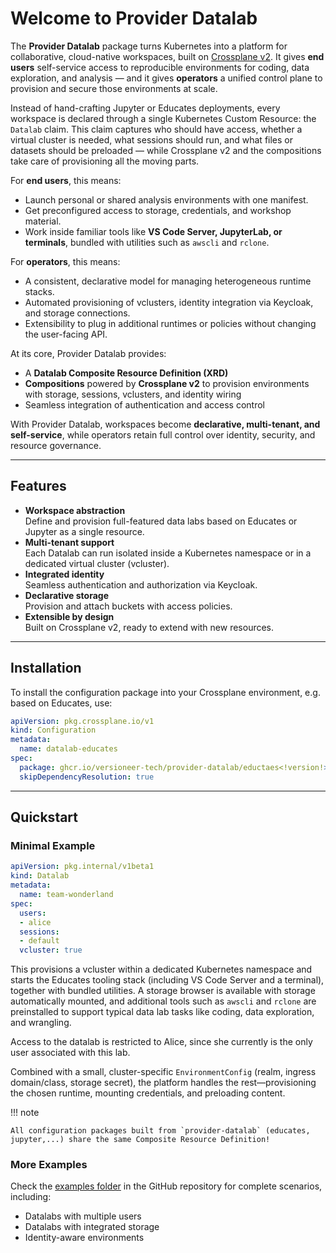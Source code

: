 # Welcome to Provider Datalab

The **Provider Datalab** package turns Kubernetes into a platform for collaborative, cloud-native workspaces, built on [Crossplane v2](https://crossplane.io). It gives **end users** self-service access to reproducible environments for coding, data exploration, and analysis — and it gives **operators** a unified control plane to provision and secure those environments at scale.

Instead of hand-crafting Jupyter or Educates deployments, every workspace is declared through a single Kubernetes Custom Resource: the `Datalab` claim. This claim captures who should have access, whether a virtual cluster is needed, what sessions should run, and what files or datasets should be preloaded — while Crossplane v2 and the compositions take care of provisioning all the moving parts.

For **end users**, this means:

- Launch personal or shared analysis environments with one manifest.  
- Get preconfigured access to storage, credentials, and workshop material.  
- Work inside familiar tools like **VS Code Server, JupyterLab, or terminals**, bundled with utilities such as `awscli` and `rclone`.  

For **operators**, this means:

- A consistent, declarative model for managing heterogeneous runtime stacks.  
- Automated provisioning of vclusters, identity integration via Keycloak, and storage connections.  
- Extensibility to plug in additional runtimes or policies without changing the user-facing API.  

At its core, Provider Datalab provides:
- A **Datalab Composite Resource Definition (XRD)**  
- **Compositions** powered by **Crossplane v2** to provision environments with storage, sessions, vclusters, and identity wiring  
- Seamless integration of authentication and access control  

With Provider Datalab, workspaces become **declarative, multi-tenant, and self-service**, while operators retain full control over identity, security, and resource governance.


---

## Features

- **Workspace abstraction**  
  Define and provision full-featured data labs based on Educates or Jupyter as a single resource.  
- **Multi-tenant support**  
  Each Datalab can run isolated inside a Kubernetes namespace or in a dedicated virtual cluster (vcluster).  
- **Integrated identity**  
  Seamless authentication and authorization via Keycloak.  
- **Declarative storage**  
  Provision and attach buckets with access policies.  
- **Extensible by design**  
  Built on Crossplane v2, ready to extend with new resources.  

---

## Installation

To install the configuration package into your Crossplane environment, e.g. based on Educates, use:

```yaml
apiVersion: pkg.crossplane.io/v1
kind: Configuration
metadata:
  name: datalab-educates
spec:
  package: ghcr.io/versioneer-tech/provider-datalab/eductaes<!version!>
  skipDependencyResolution: true
```

---

## Quickstart

### Minimal Example

```yaml
apiVersion: pkg.internal/v1beta1
kind: Datalab
metadata:
  name: team-wonderland
spec:
  users:
  - alice
  sessions:
  - default
  vcluster: true
```

This provisions a vcluster within a dedicated Kubernetes namespace and starts the Educates tooling stack (including VS Code Server and a terminal), together with bundled utilities. A storage browser is available with storage automatically mounted, and additional tools such as `awscli` and `rclone` are preinstalled to support typical data lab tasks like coding, data exploration, and wrangling.  

Access to the datalab is restricted to Alice, since she currently is the only user associated with this lab.  

Combined with a small, cluster-specific `EnvironmentConfig` (realm, ingress domain/class, storage secret), the platform handles the rest—provisioning the chosen runtime, mounting credentials, and preloading content.  


!!! note

    All configuration packages built from `provider-datalab` (educates, jupyter,...) share the same Composite Resource Definition!

### More Examples
Check the [examples folder](https://github.com/versioneer-tech/provider-datalab/tree/main/examples/base) in the GitHub repository for complete scenarios, including:
- Datalabs with multiple users
- Datalabs with integrated storage
- Identity-aware environments
